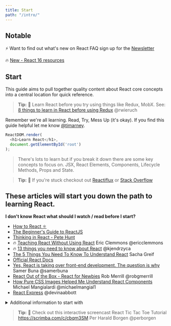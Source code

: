 ```yaml
---
title: Start
path: "/intro/"
---
```

## Notable
<div class="notable">
<p style="margin-bottom:0rem">⚡ Want to find out what's new on React FAQ sign up for the <a href="https://tinyletter.com/timarney">Newsletter</a></p>
 <p style="margin-bottom:0rem">🔥 <a href="https://reactfaq.site/react16">New - React 16 resources</a> <p>
 
</div>


## Start
This guide aims to pull together quality content about React core concepts into a central location for quick reference.

> **Tip:** 🤔 Learn React before you try using things like Redux, MobX.  See: [8 things to learn in React before using Redux](https://www.robinwieruch.de/learn-react-before-using-redux/) @rwieruch

Remember we're all learning.  Read, Try, Mess Up (it's okay).  If you find this guide helpful let me know [@timarney](https://twitter.com/timarney).


```javascript
ReactDOM.render(
  <h1>Learn React</h1>,
  document.getElementById('root')
);
```

>There's lots to learn but if you break it down there are some key concepts to focus on. JSX, React Elements, Components, Lifecycle Methods, Props and State.


> **Tip:** 🤔 If you're stuck checkout out [Reactiflux](https://www.reactiflux.com) or [Stack Overflow](http://stackoverflow.com/questions/tagged/reactjs)

## These articles will start you down the path to learning React.

**I don't know React what should I watch / read before I start?**
* [How to React ⚛️](https://blog.kentcdodds.com/how-to-react--9e87f48414d2)
* [The Beginner's Guide to ReactJS](https://egghead.io/courses/the-beginner-s-guide-to-reactjs)
* [Thinking in React - Pete Hunt](https://facebook.github.io/react/docs/thinking-in-react.html)
* 🔥 [Teaching React Without Using React](https://medium.com/@ericclemmons/teaching-react-without-using-react-a4b87cfd4e87#.q8cyvryw1) Eric Clemmons @ericclemmons
* 🔥 [13 things you need to know about React](http://aimforsimplicity.com/post/13-things-you-need-to-know-about-react)  @kjendrzyca
* [The 5 Things You Need To Know To Understand React](https://medium.com/@sachagreif/the-5-things-you-need-to-know-to-understand-react-a1dbd5d114a3#.uii8of7um) Sacha Greif
* [Official React Docs](https://facebook.github.io/react/docs/hello-world.html)
* [Yes, React is taking over front-end development. The question is why](https://medium.freecodecamp.com/yes-react-is-taking-over-front-end-development-the-question-is-why-40837af8ab76) Samer Buna @samerbuna
* [React Out of the Box - React for Newbies](https://www.youtube.com/watch?v=100pKUE3OPI) Rob Merrill @robgmerrill
* [How Pure CSS Images Helped Me Understand React Components](https://medium.com/coding-artist/how-pure-css-images-helped-me-understand-react-components-3ad7b05051b0) Michael Mangialardi @michaelmangial1
* [React Express](http://www.react.express) @devinaabbott

<details>
 <summary>Additional information to start with</summary>

* [I wish I knew these before diving into React](https://engineering.opsgenie.com/i-wish-i-knew-these-before-diving-into-react-301e0ee2e488) Canberk Morelli
* [Pete Hunt: React: Rethinking best practices JSConf EU 2013](https://www.youtube.com/watch?v=x7cQ3mrcKaY)
* [React in 7 Minutes](https://egghead.io/lessons/react-react-in-7-minutes) this is a slightly dated but still really good starter
* [Complete Intro to React - React, Webpack, Babel, Redux, React Router, SSR](https://btholt.github.io/complete-intro-to-react/) Brian Holt(@holtbt) for Frontend Masters worshop
* [React "Aha" Moments](https://tylermcginnis.com/react-aha-moments) Tyler McGinnis @tylermcginnis33
* [All the terrible things I did the first time I wrote a complex React App ](https://youtu.be/Fk--XUEorvc?t=20666) Raquel @raquelxmoss
* [Introduction to React](https://mva.microsoft.com/en-US/training-courses/introduction-to-react-16635?l=4wrKgdJrC_206218965) Eric W. Greene / Microsoft Virtual Academy
* [A few things every new React developer should know part 1](https://medium.com/deepscan/a-few-things-every-new-react-developer-should-know-part-1-93940e11800a) @pieceoflena
</details>

> **Tip:** 🤔 Check out this interactive screencast React Tic Tac Toe Tutorial https://scrimba.com/c/cbqm3SM Per Harald Borgen @perborgen
